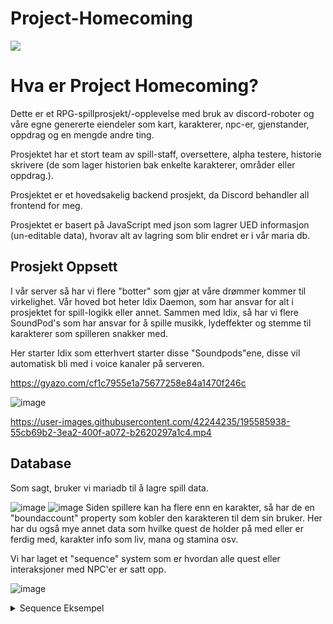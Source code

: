 # Project-Homecoming

![](https://cdn.discordapp.com/attachments/821492326626099253/1030073972202668042/project-1.gif)

Hva er Project Homecoming?
=============

Dette er et RPG-spillprosjekt/-opplevelse med bruk av discord-roboter og våre egne genererte eiendeler som kart, karakterer, npc-er, gjenstander, oppdrag og en mengde andre ting.

Prosjektet har et stort team av spill-staff, oversettere, alpha testere, historie skrivere (de som lager historien bak enkelte karakterer, områder eller oppdrag.).

Prosjektet er et hovedsakelig backend prosjekt, da Discord behandler all frontend for meg.

Prosjektet er basert på JavaScript med json som lagrer UED informasjon (un-editable data), hvorav alt av lagring som blir endret er i vår maria db.

Prosjekt Oppsett
-------------

I vår server så har vi flere "botter" som gjør at våre drømmer kommer til virkelighet.
Vår hoved bot heter Idix Daemon, som har ansvar for alt i prosjektet for spill-logikk eller annet. Sammen med Idix, så har vi flere SoundPod's som har ansvar for å spille musikk, lydeffekter og stemme til karakterer som spilleren snakker med.

Her starter Idix som etterhvert starter disse "Soundpods"ene, disse vil automatisk bli med i voice kanaler på serveren.

https://gyazo.com/cf1c7955e1a75677258e84a1470f246c

![image](https://user-images.githubusercontent.com/42244235/195585550-a5ee1d80-d1cf-4f46-ab71-b4069e56293b.png)

https://user-images.githubusercontent.com/42244235/195585938-55cb69b2-3ea2-400f-a072-b2620297a1c4.mp4

Database
-------------

Som sagt, bruker vi mariadb til å lagre spill data.

![image](https://user-images.githubusercontent.com/42244235/195586468-d070164c-ac16-4fcd-bf2a-c1baac7ad625.png)
![image](https://user-images.githubusercontent.com/42244235/195586528-e9715c57-4618-4291-a104-8182c5deb175.png)
Siden spillere kan ha flere enn en karakter, så har de en "boundaccount" property som kobler den karakteren til dem sin bruker.
Her har du også mye annet data som hvilke quest de holder på med eller er ferdig med, karakter info som liv, mana og stamina osv.

Vi har laget et "sequence" system som er hvordan alle quest eller interaksjoner med NPC'er er satt opp.

![image](https://user-images.githubusercontent.com/42244235/195586879-e0c42603-3012-496e-8bea-fe33bcae3943.png)

<details>
  <summary>Sequence Eksempel</summary>
  <p>
    
  </p>
</details>
